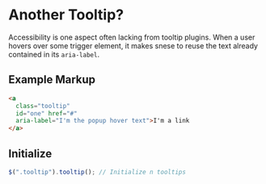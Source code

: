 # Another Tooltip?

Accessibility is one aspect often lacking from tooltip plugins. When a user hovers over some trigger element,
it makes snese to reuse the text already contained in its `aria-label`.

## Example Markup

```html
<a
  class="tooltip"
  id="one" href="#"
  aria-label="I'm the popup hover text">I'm a link
</a>
```

## Initialize

```javascript
$(".tooltip").tooltip(); // Initialize n tooltips
```
